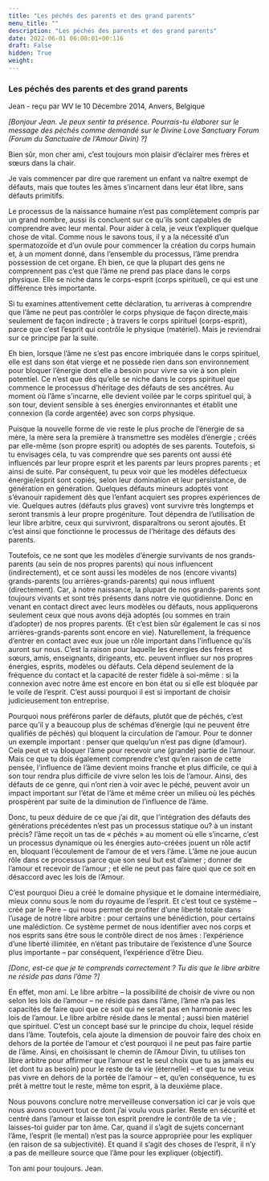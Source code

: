 ```yaml
---
title: "Les péchés des parents et des grand parents"
menu_title: ""
description: "Les péchés des parents et des grand parents"
date: 2022-06-01 06:00:01+00:116
draft: False
hidden: True
weight:
---
```

### Les péchés des parents et des grand parents

Jean - reçu par WV le 10 Décembre 2014, Anvers, Belgique

*[Bonjour Jean. Je peux sentir ta présence. Pourrais-tu élaborer sur le message des péchés  comme demandé sur le Divine Love Sanctuary Forum (Forum du Sanctuaire de l’Amour Divin) ?]*

Bien sûr, mon cher ami, c’est toujours mon plaisir d’éclairer mes frères et sœurs dans la chair.

Je vais commencer par dire que rarement un enfant va naître exempt de défauts, mais que toutes les âmes s’incarnent dans leur état libre, sans défauts primitifs.

Le processus de la naissance humaine n’est pas complètement compris par un grand nombre, aussi ils concluent sur ce qu’ils sont capables de comprendre avec leur mental. Pour aider à cela, je veux t’expliquer quelque chose de vital. Comme nous le savons tous, il y a la nécessité d’un spermatozoïde et d’un ovule pour commencer la création du corps humain et, à un moment donné, dans l’ensemble du processus, l’âme prendra possession de cet organe. Eh bien, ce que la plupart des gens ne comprennent pas c’est que l’âme ne prend pas place dans le corps physique. Elle se niche dans le corps-esprit (corps  spirituel), ce qui est une différence très importante.

Si tu examines attentivement cette déclaration, tu arriveras à comprendre que l’âme ne peut pas contrôler le corps physique de façon directe,mais seulement de façon indirecte ; à travers le corps spirituel (corps-esprit), parce que c’est l’esprit qui contrôle le physique (matériel). Mais je reviendrai sur ce principe par la suite.

Eh bien, lorsque l’âme ne s’est pas encore imbriquée dans le corps spirituel, elle est dans son état vierge et ne possède rien dans son environnement pour bloquer l’énergie dont elle a besoin pour vivre sa vie à son plein potentiel. Ce n’est que dès qu’elle se niche dans le corps spirituel que commence le processus d’héritage des défauts de ses ancêtres. Au moment où l’âme s’incarne, elle devient voilée par le corps spirituel qui, à son tour, devient sensible à ses énergies environnantes et établit une connexion (la corde argentée) avec son corps physique.

Puisque la nouvelle forme de vie reste le plus proche de l’énergie de sa mère, la mère sera la première à transmettre ses modèles d’énergie ; créés par elle-même (son propre esprit) ou adoptés de ses parents. Toutefois, si tu envisages cela, tu vas comprendre que ses parents ont aussi été influencés par leur propre esprit et les parents par leurs propres parents ; et ainsi de suite. Par conséquent, tu peux voir que les modèles défectueux énergie/esprit sont copiés, selon leur domination et leur persistance, de génération en génération. Quelques défauts mineurs adoptés vont s’évanouir rapidement dès que l’enfant acquiert ses propres expériences de vie. Quelques autres (défauts plus graves) vont survivre très longtemps et seront transmis à leur propre progéniture. Tout dépendra de l’utilisation de leur libre arbitre, ceux qui survivront, disparaîtrons ou seront ajoutés. Et c’est ainsi que fonctionne le processus de l’héritage des défauts des parents.

Toutefois, ce ne sont que les modèles d’énergie survivants de nos grands-parents (au sein de nos propres parents) qui nous influencent (indirectement), et ce sont aussi les modèles de nos (encore vivants) grands-parents (ou arrières-grands-parents) qui nous influent (directement). Car, à notre naissance, la plupart de nos grands-parents sont toujours vivants et sont très présents dans notre vie quotidienne. Donc en venant en contact direct avec leurs modèles ou défauts, nous appliquerons seulement ceux que nous avons déjà adoptés (ou sommes en train d’adopter) de nos propres parents. (Et c’est bien sûr également le cas si nos arrières-grands-parents sont encore en vie). Naturellement, la fréquence d’entrer en contact avec eux joue un rôle important dans l’influence qu’ils auront sur nous. C’est la raison pour laquelle les énergies des frères et sœurs, amis, enseignants, dirigeants, etc. peuvent influer sur nos propres énergies, esprits, modèles ou défauts. Cela dépend seulement de la fréquence du contact et la capacité de rester fidèle à soi-même : si la connexion avec notre âme est encore en bon état ou si elle est bloquée par le voile de l’esprit. C’est aussi pourquoi il est si important de choisir judicieusement ton entreprise.

Pourquoi nous préférons parler de défauts, plutôt que de péchés, c’est parce qu’il y a beaucoup plus de schémas d’énergie (qui ne peuvent être qualifiés de péchés) qui bloquent la circulation de l’amour. Pour te donner un exemple important : penser que quelqu’un n’est pas digne (d’amour). Cela peut et va bloquer l’âme pour recevoir une (grande) partie de l’amour. Mais ce que tu dois également comprendre c’est qu’en raison de cette pensée, l’influence de l’âme devient moins franche et plus difficile, ce qui à son tour rendra plus difficile de vivre selon les lois de l’amour. Ainsi, des défauts de ce genre, qui n’ont rien à voir avec le péché, peuvent avoir un impact important sur l’état de l’âme et même créer un milieu où les péchés prospèrent par suite de la diminution de l’influence de l’âme.

Donc, tu peux déduire de ce que j’ai dit, que l’intégration des défauts des générations précédentes n’est pas un processus statique ou? à un instant précis? l’âme reçoit un tas de « péchés » au moment où elle s’incarne, c’est un processus dynamique où les énergies auto-créées jouent un rôle actif en, bloquant l’écoulement de l’amour de et vers l’âme. L’âme ne joue aucun rôle dans ce processus parce que son seul but est d’aimer ; donner de l’amour et recevoir de l’amour ; et elle ne peut pas faire quoi que ce soit en désaccord avec les lois de l’Amour.

C’est pourquoi Dieu a créé le domaine physique et le domaine intermédiaire, mieux connu sous le nom du royaume de l’esprit. Et c’est tout ce système – créé par le Père – qui nous permet de profiter d’une liberté totale dans l’usage de notre libre arbitre : pour certains une bénédiction, pour certains une malédiction. Ce système permet de nous identifier avec nos corps et nos esprits sans être sous le contrôle direct de nos âmes : l’expérience d’une liberté illimitée, en n’étant pas tributaire de l’existence d’une Source plus importante – par conséquent, l’expérience d’être Dieu.

*[Donc, est-ce que je te comprends correctement ? Tu dis que le libre arbitre ne réside pas dans l’âme ?]*

En effet, mon ami. Le libre arbitre – la possibilité de choisir de vivre ou non selon les lois de l’amour – ne réside pas dans l’âme, l’âme n’a pas les capacités de faire quoi que ce soit qui ne serait pas en harmonie avec les lois de l’amour. Le libre arbitre réside dans le mental ; aussi bien matériel que spirituel. C’est un concept basé sur le principe du choix, lequel réside dans l’âme. Toutefois, cela ajoute la dimension de pouvoir faire des choix en dehors de la portée de l’amour et c’est pourquoi il ne peut pas faire partie de l’âme. Ainsi, en choisissant le chemin de l’Amour Divin, tu utilises ton libre arbitre pour affirmer que l’amour est le seul choix que tu as jamais eu (et dont tu as besoin) pour le reste de ta vie (éternelle) – et que tu ne veux pas vivre en dehors de la portée de l’amour – et, qu’en conséquence, tu es prêt à mettre tout le reste, même ton esprit, à la deuxième place.

Nous pouvons conclure notre merveilleuse conversation ici car je vois que nous avons couvert tout ce dont j’ai voulu vous parler. Reste en sécurité et centré dans l’amour et laisse ton esprit prendre le contrôle de ta vie ; laisses-toi guider par ton âme. Car, quand il s’agit de sujets concernant l’âme, l’esprit (le mental) n’est pas la source appropriée pour les expliquer (en raison de sa subjectivité). Et quand il s’agit des choses de l’esprit, il n’y a pas de meilleure source que l’âme pour les expliquer (objectif).

Ton ami pour toujours. Jean.
